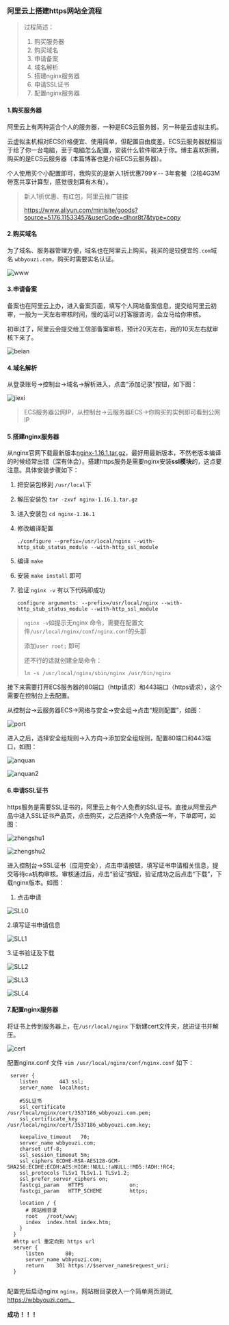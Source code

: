 ### 阿里云上搭建https网站全流程

> 过程简述：
>
> 1. 购买服务器
> 2. 购买域名
> 3. 申请备案
> 4. 域名解析
> 5. 搭建nginx服务器
> 6. 申请SSL证书
> 7. 配置nginx服务器

#### 1.购买服务器

阿里云上有两种适合个人的服务器，一种是ECS云服务器，另一种是云虚拟主机。

云虚拟主机相对ECS价格便宜、使用简单，但配置自由度差。ECS云服务器就相当于给了你一台电脑，至于电脑怎么配置，安装什么软件取决于你。博主喜欢折腾，购买的是ECS云服务器（本篇博客也是介绍ECS云服务器）。

 个人使用买个小配置即可，我购买的是新人1折优惠799￥-- 3年套餐（2核4G3M带宽共享计算型，感觉很划算有木有）。

> 新人1折优惠、有红包，阿里云推广链接
>
> https://www.aliyun.com/minisite/goods?source=5176.11533457&userCode=dlhor8t7&type=copy

#### 2.购买域名

为了域名、服务器管理方便，域名也在阿里云上购买。我买的是较便宜的`.com`域名 `wbbyouzi.com`，购买时需要实名认证。

![www](../../image/ali/www.png)

#### 3.申请备案

备案也在阿里云上办，进入备案页面，填写个人网站备案信息，提交给阿里云初审，一般为一天左右审核时间，慢的话可以打客服咨询，会立马给你审核。

初审过了，阿里云会提交给工信部备案审核，预计20天左右，我的10天左右就审核下来了。

![beian](../../image/ali/beian.png)

#### 4.域名解析

从登录账号->控制台->域名->解析进入，点击“添加记录”按钮，如下图：

![jiexi](../../image/ali/jiexi.png)

> ECS服务器公网IP，从控制台->云服务器ECS->你购买的实例即可看到公网IP

#### 5.搭建nginx服务器

从nginx官网下载最新版本[nginx-1.16.1.tar.gz](http://nginx.org/en/download.html)，最好用最新版本，不然老版本编译的时候经常出错（深有体会）。搭建https服务是需要nginx安装**ssl模块**的，这点要注意。具体安装步骤如下：

1. 把安装包移到 `/usr/local`下

2. 解压安装包 `tar -zxvf nginx-1.16.1.tar.gz`

3. 进入安装包 `cd nginx-1.16.1`

4. 修改编译配置 

   `./configure --prefix=/usr/local/nginx --with-http_stub_status_module --with-http_ssl_module `

5. 编译 `make`

6. 安装 `make install` 即可

7. 验证 `nginx -v` 有以下代码即成功

   `configure arguments: --prefix=/usr/local/nginx --with-http_stub_status_module --with-http_ssl_module`

> `nginx -v`如提示无nginx 命令，需要在配置文件`/usr/local/nginx/conf/nginx.conf`的头部
>
> 添加`user root;` 即可
>
> 还不行的话就创建全局命令：
>
> `ln -s /usr/local/nginx/sbin/nginx /usr/bin/nginx` 
>
> 

接下来需要打开ECS服务器的80端口（http请求）和443端口（https请求），这个需要在控制台上去配置。

从控制台->云服务器ECS->网络与安全->安全组->点击“规则配置”，如图：

![port](../../image/ali/port.png)

进入之后，选择安全组规则->入方向->添加安全组规则，配置80端口和443端口，如图：

![anquan](../../image/ali/anquan.png)

![anquan2](../../image/ali/anquan2.png)

#### 6.申请SSL证书

https服务是需要SSL证书的，阿里云上有个人免费的SSL证书。直接从阿里云产品中进入SSL证书产品页，点击购买，之后选择个人免费版一年，下单即可，如图：

![zhengshu1](../../image/ali/zhengshu1.png)

![zhengshu2](../../image/ali/zhengshu2.png)



进入控制台->SSL证书（应用安全），点击申请按钮，填写证书申请相关信息，提交等待ca机构审核。审核通过后，点击“验证”按钮，验证成功之后点击“下载”，下载nginx版本。如图：

1. 点击申请

![SLL0](../../image/ali/SLL0.png)

2.填写证书申请信息

![SLL1](../../image/ali/SLL1.jpg)

3.证书验证及下载

![SLL2](../../image/ali/SLL2.png)

![SLL3](/Users/binbinwang/workspace/bbNote/image/ali/SLL3.png)

![SLL4](../../image/ali/SLL4.png)

#### 7.配置nginx服务器

将证书上传到服务器上，在`/usr/local/nginx` 下新建cert文件夹，放进证书并解压。

![cert](../../image/ali/cert.png)

配置nginx.conf 文件 `vim /usr/local/nginx/conf/nginx.conf` 如下：

```nginx
 server {
    listen       443 ssl;
    server_name  localhost;

    #SSL证书
    ssl_certificate      /usr/local/nginx/cert/3537186_wbbyouzi.com.pem;
    ssl_certificate_key  /usr/local/nginx/cert/3537186_wbbyouzi.com.key;

    keepalive_timeout   70;
    server_name wbbyouzi.com;
    charset utf-8;
    ssl_session_timeout 5m;
    ssl_ciphers ECDHE-RSA-AES128-GCM-SHA256:ECDHE:ECDH:AES:HIGH:!NULL:!aNULL:!MD5:!ADH:!RC4;
    ssl_protocols TLSv1 TLSv1.1 TLSv1.2;
    ssl_prefer_server_ciphers on;
    fastcgi_param   HTTPS               on;
    fastcgi_param   HTTP_SCHEME         https;

    location / {
      # 网站根目录
      root   /root/www;
      index  index.html index.htm;
    }
  }
  #http url 重定向到 https url
  server {
      listen       80;
      server_name wbbyouzi.com;
      return    301 https://$server_name$request_uri;
  }
    
```

配置完后启动nginx `nginx`，网站根目录放入一个简单网页测试, https://wbbyouzi.com。

**成功！！！**

